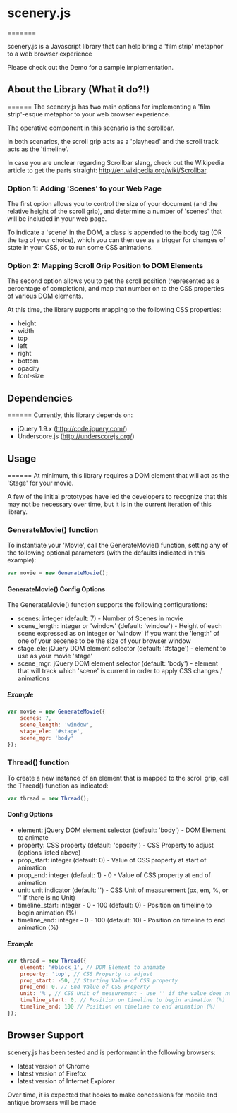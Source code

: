 # scenery.js
=======

scenery.js is a Javascript library that can help bring a 'film strip' metaphor to a web browser experience

Please check out the Demo for a sample implementation.

## About the Library (What it do?!)
======
The scenery.js has two main options for implementing a 'film strip'-esque metaphor to your web browser experience.

The operative component in this scenario is the scrollbar.

In both scenarios, the scroll grip acts as a 'playhead' and the scroll track acts as the 'timeline'.

In case you are unclear regarding Scrollbar slang, check out the Wikipedia article to get the parts straight: http://en.wikipedia.org/wiki/Scrollbar.

### Option 1: Adding 'Scenes' to your Web Page

The first option allows you to control the size of your document (and the relative height of the scroll grip), and determine a number of 'scenes' that will be included in your web page.

To indicate a 'scene' in the DOM, a class is appended to the body tag (OR the tag of your choice), which you can then use as a trigger for changes of state in your CSS, or to run some CSS animations.

### Option 2: Mapping Scroll Grip Position to DOM Elements

The second option allows you to get the scroll position (represented as a percentage of completion), and map that number on to the CSS properties of various DOM elements.

At this time, the library supports mapping to the following CSS properties:

* height
* width
* top
* left
* right
* bottom
* opacity
* font-size

## Dependencies
======
Currently, this library depends on:
* jQuery 1.9.x (http://code.jquery.com/)
* Underscore.js (http://underscorejs.org/)

## Usage
======
At minimum, this library requires a DOM element that will act as the 'Stage' for your movie.

A few of the initial prototypes have led the developers to recognize that this may not be necessary over time, but it is in the current iteration of this library.

### GenerateMovie() function

To instantiate your 'Movie', call the GenerateMovie() function, setting any of the following optional parameters (with the defaults indicated in this example):

```javascript
var movie = new GenerateMovie();
```

#### GenerateMovie() Config Options
The GenerateMovie() function supports the following configurations:
* scenes: integer (default: 7) - Number of Scenes in movie
* scene_length: integer or 'window' (default: 'window') - Height of each scene expressed as on integer or 'window' if you want the 'length' of one of your secenes to be the size of your browser window
* stage_ele: jQuery DOM element selector (default: '#stage') - element to use as your movie 'stage'
* scene_mgr: jQuery DOM element selector (default: 'body') - element that will track which 'scene' is current in order to apply CSS changes / animations

##### Example
```javascript
var movie = new GenerateMovie({
	scenes: 7,
	scene_length: 'window',
	stage_ele: '#stage',
	scene_mgr: 'body'
});
```

### Thread() function
To create a new instance of an element that is mapped to the scroll grip, call the Thread() function as indicated:

```javascript
var thread = new Thread();
```

#### Config Options

* element: jQuery DOM element selector (default: 'body') - DOM Element to animate
* property: CSS property (default: 'opacity') - CSS Property to adjust (options listed above)
* prop_start: integer (default: 0) - Value of CSS property at start of animation
* prop_end: integer (default:  1) - 0 - Value of CSS property at end of animation
* unit: unit indicator (default: '') - CSS Unit of measurement (px, em, %, or '' if there is no Unit)
* timeline_start: integer - 0 - 100 (default: 0) - Position on timeline to begin animation (%)
* timeline_end: integer - 0 - 100  (default: 10) - Position on timeline to end animation (%)

##### Example
``` Javascript
var thread = new Thread({
	element: '#block_1', // DOM Element to animate
	property: 'top', // CSS Property to adjust
	prop_start: -50, // Starting Value of CSS property
	prop_end: 0, // End Value of CSS property
	unit: '%', // CSS Unit of measurement - use '' if the value does not require a unit
	timeline_start: 0, // Position on timeline to begin animation (%)
	timeline_end: 100 // Position on timeline to end animation (%)
});
```

## Browser Support
scenery.js has been tested and is performant in the following browsers:
* latest version of Chrome
* latest version of Firefox
* latest version of Internet Explorer

Over time, it is expected that hooks to make concessions for mobile and antique browsers will be made